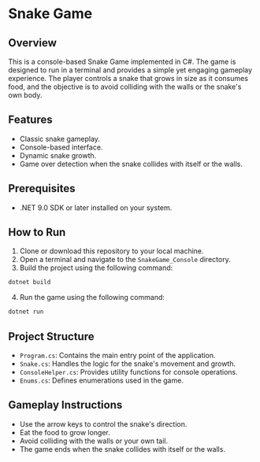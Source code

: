 # Snake Game

## Overview
This is a console-based Snake Game implemented in C#. The game is designed to run in a terminal and provides a simple yet engaging gameplay experience. The player controls a snake that grows in size as it consumes food, and the objective is to avoid colliding with the walls or the snake's own body.

## Features
- Classic snake gameplay.
- Console-based interface.
- Dynamic snake growth.
- Game over detection when the snake collides with itself or the walls.

## Prerequisites
- .NET 9.0 SDK or later installed on your system.

## How to Run
1. Clone or download this repository to your local machine.
2. Open a terminal and navigate to the `SnakeGame_Console` directory.
3. Build the project using the following command:
```bash
dotnet build
```
4. Run the game using the following command:
```bash
dotnet run
```

## Project Structure
- `Program.cs`: Contains the main entry point of the application.
- `Snake.cs`: Handles the logic for the snake's movement and growth.
- `ConsoleHelper.cs`: Provides utility functions for console operations.
- `Enums.cs`: Defines enumerations used in the game.

## Gameplay Instructions
- Use the arrow keys to control the snake's direction.
- Eat the food to grow longer.
- Avoid colliding with the walls or your own tail.
- The game ends when the snake collides with itself or the walls.